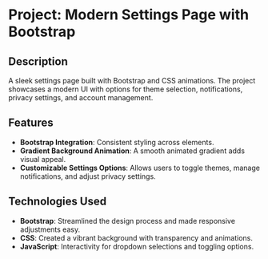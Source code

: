 # Project: Modern Settings Page with Bootstrap

## Description

A sleek settings page built with Bootstrap and CSS animations. The project showcases a modern UI with options for theme selection, notifications, privacy settings, and account management.

## Features

- **Bootstrap Integration**: Consistent styling across elements.
- **Gradient Background Animation**: A smooth animated gradient adds visual appeal.
- **Customizable Settings Options**: Allows users to toggle themes, manage notifications, and adjust privacy settings.

## Technologies Used

- **Bootstrap**: Streamlined the design process and made responsive adjustments easy.
- **CSS**: Created a vibrant background with transparency and animations.
- **JavaScript**: Interactivity for dropdown selections and toggling options.
